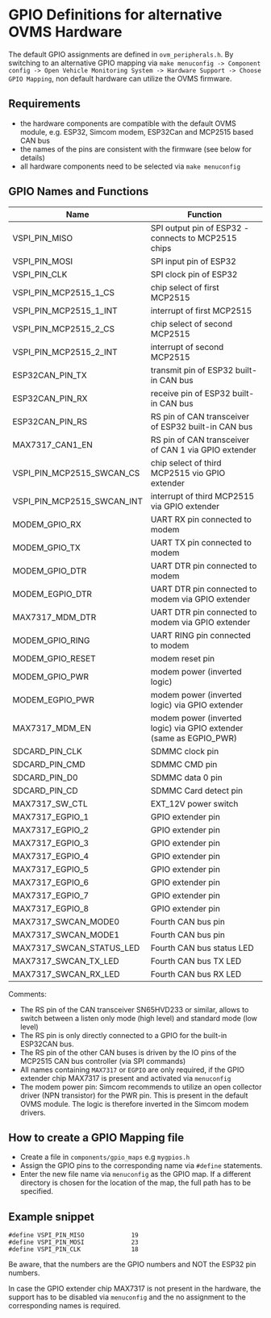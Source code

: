 GPIO Definitions for alternative OVMS Hardware
==============================================
The default GPIO assignments are defined in `ovm_peripherals.h`.
By switching to an alternative GPIO mapping via `make menuconfig -> Component config -> Open Vehicle Monitoring System -> Hardware Support -> Choose GPIO Mapping`, non default hardware can utilize the OVMS firmware.

Requirements
------------
- the hardware components are compatible with the default OVMS module, e.g. ESP32, Simcom modem, ESP32Can and MCP2515 based CAN bus
- the names of the pins are consistent with the firmware (see below for details)
- all hardware components need to be selected via `make menuconfig`

GPIO Names and Functions
------------------------

| Name                   | Function                                               |
| ---------------------- | ------------------------------------------------------ |
| VSPI_PIN_MISO          |   SPI output pin of ESP32 - connects to MCP2515 chips  |
| VSPI_PIN_MOSI          |   SPI input pin of ESP32                               |
| VSPI_PIN_CLK           |   SPI clock pin of ESP32                               |
| VSPI_PIN_MCP2515_1_CS  |   chip select of first MCP2515                         |
| VSPI_PIN_MCP2515_1_INT |   interrupt of first MCP2515                           | 
| VSPI_PIN_MCP2515_2_CS  |   chip select of second MCP2515                        |
| VSPI_PIN_MCP2515_2_INT |   interrupt of second MCP2515                          | 
| ESP32CAN_PIN_TX        |   transmit pin of ESP32 built-in CAN bus               |
| ESP32CAN_PIN_RX        |   receive pin of ESP32 built-in CAN bus                |
| ESP32CAN_PIN_RS        |   RS pin of CAN transceiver of ESP32 built-in CAN bus  |             
| MAX7317_CAN1_EN        |   RS pin of CAN transceiver of CAN 1 via GPIO extender |
| VSPI_PIN_MCP2515_SWCAN_CS | chip select of third MCP2515 vio GPIO extender     |
| VSPI_PIN_MCP2515_SWCAN_INT | interrupt of third MCP2515 via GPIO extender      |
| MODEM_GPIO_RX          |   UART RX pin connected to modem                       |
| MODEM_GPIO_TX          |   UART TX pin connected to modem                       |
| MODEM_GPIO_DTR         |   UART DTR pin connected to modem                      |
| MODEM_EGPIO_DTR        |   UART DTR pin connected to modem via GPIO extender    |
| MAX7317_MDM_DTR        |   UART DTR pin connected to modem via GPIO extender    |
| MODEM_GPIO_RING        |   UART RING pin connected to modem                     |
| MODEM_GPIO_RESET       |   modem reset pin                                      |
| MODEM_GPIO_PWR         |   modem power (inverted logic)   |
| MODEM_EGPIO_PWR         |  modem power  (inverted logic) via  GPIO extender   |
| MAX7317_MDM_EN         |  modem power  (inverted logic) via  GPIO extender (same as EGPIO_PWR)    |
| SDCARD_PIN_CLK         | SDMMC clock pin |
| SDCARD_PIN_CMD         | SDMMC CMD pin |
| SDCARD_PIN_D0          | SDMMC data 0 pin |
| SDCARD_PIN_CD          | SDMMC Card detect  pin |
| MAX7317_SW_CTL         | EXT_12V power switch |
| MAX7317_EGPIO_1        | GPIO extender pin  |
| MAX7317_EGPIO_2        | GPIO extender pin  |
| MAX7317_EGPIO_3        | GPIO extender pin  |
| MAX7317_EGPIO_4        | GPIO extender pin  |
| MAX7317_EGPIO_5        | GPIO extender pin  |
| MAX7317_EGPIO_6        | GPIO extender pin  |
| MAX7317_EGPIO_7        | GPIO extender pin  |
| MAX7317_EGPIO_8        | GPIO extender pin  |
| MAX7317_SWCAN_MODE0    | Fourth CAN bus pin |
| MAX7317_SWCAN_MODE1    | Fourth CAN bus pin |
| MAX7317_SWCAN_STATUS_LED | Fourth CAN bus status LED |
| MAX7317_SWCAN_TX_LED   | Fourth CAN bus TX LED |
| MAX7317_SWCAN_RX_LED   | Fourth CAN bus RX LED |


Comments:
- The RS pin of the CAN transceiver SN65HVD233 or similar, allows to switch between a listen only mode (high level) and standard mode (low level)
- The RS pin is only directly connected to a GPIO for the built-in ESP32CAN bus.
- The RS pin of the other CAN buses is driven by the IO pins of the MCP2515 CAN bus controller (via SPI commands)
- All names containing `MAX7317` or `EGPIO` are only required, if the GPIO extender chip MAX7317 is present and activated via `menuconfig` 
- The modem power pin: Simcom recommends to utilize an open collector driver (NPN transistor) for the PWR pin. This is present in the default OVMS module. The logic is therefore inverted in the Simcom modem drivers. 

How to create a GPIO Mapping file
---------------------------------
- Create a file in `components/gpio_maps` e.g `mygpios.h`
- Assign the GPIO pins to the corresponding name via `#define` statements. 
- Enter the new file name via `menuconfig` as the GPIO map. If a different directory is chosen for the location of the map, the full path has to be specified.

Example snippet
---------------

````
#define VSPI_PIN_MISO             19
#define VSPI_PIN_MOSI             23
#define VSPI_PIN_CLK              18

````

Be aware, that the numbers are the GPIO numbers and NOT the ESP32 pin numbers.

In case the GPIO extender chip MAX7317 is not present in the hardware, the support has to be disabled via `menuconfig` and the no assignment to the corresponding names is required.

